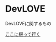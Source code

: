 DevLOVE
=======

DevLOVEに関するもの

[ここに綴って行く](https://github.com/kou-ishizaki/DevLOVE/wiki/ジブンで振り返るメモを綴って行きます
)
